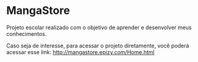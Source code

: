 # MangaStore
Projeto escolar realizado com o objetivo de aprender e desenvolver meus conhecimentos.

Caso seja de interesse, para acessar o projeto diretamente, você poderá acessar esse link: http://mangastore.epizy.com/Home.html
